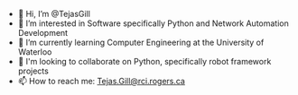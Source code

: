 - 👋 Hi, I’m @TejasGill
- 👀 I’m interested in Software specifically Python and Network Automation Development
- 🌱 I’m currently learning Computer Engineering at the University of Waterloo
- 💞 I'm looking to collaborate on Python, specifically robot framework projects
- 📫 How to reach me: Tejas.Gill@rci.rogers.ca

<!---
TejasGill/TejasGill is a ✨ special ✨ repository because its `README.md` (this file) appears on your GitHub profile.
You can click the Preview link to take a look at your changes.
--->
